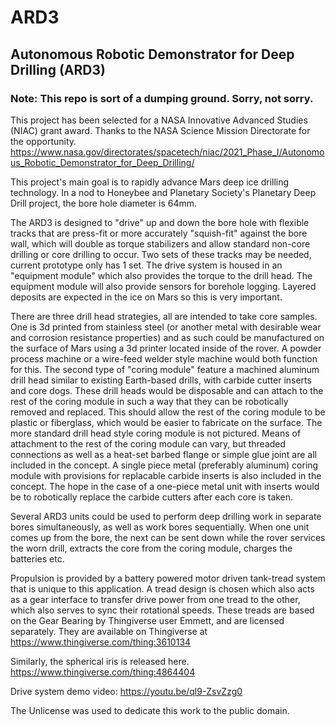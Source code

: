 # ARD3
## Autonomous Robotic Demonstrator for Deep Drilling (ARD3)
### Note: This repo is sort of a dumping ground. Sorry, not sorry.

This project has been selected for a NASA Innovative Advanced Studies (NIAC) grant award. Thanks to the NASA Science Mission Directorate for the opportunity. https://www.nasa.gov/directorates/spacetech/niac/2021_Phase_I/Autonomous_Robotic_Demonstrator_for_Deep_Drilling/

This project's main goal is to rapidly advance Mars deep ice drilling technology. In a nod to Honeybee and Planetary Society's Planetary Deep Drill project, the bore hole diameter is 64mm. 

The ARD3 is designed to "drive" up and down the bore hole with flexible tracks that are press-fit or more accurately "squish-fit" against the bore wall, which will double as torque stabilizers and allow standard non-core drilling or core drilling to occur. Two sets of these tracks may be needed, current prototype only has 1 set. The drive system is housed in an "equipment module" which also provides the torque to the drill head. The equipment module will also provide sensors for borehole logging. Layered deposits are expected in the ice on Mars so this is very important. 

There are three drill head strategies, all are intended to take core samples. One is 3d printed from stainless steel (or another metal with desirable wear and corrosion resistance properties) and as such could be manufactured on the surface of Mars using a 3d printer located inside of the rover. A powder process machine or a wire-feed welder style machine would both function for this. The second type of "coring module" feature a machined aluminum drill head similar to existing Earth-based drills, with carbide cutter inserts and core dogs. These drill heads would be disposable and can attach to the rest of the coring module in such a way that they can be robotically removed and replaced. This should allow the rest of the coring module to be plastic or fiberglass, which would be easier to fabricate on the surface. The more standard drill head style coring module is not pictured. Means of attachment to the rest of the coring module can vary, but threaded connections as well as a heat-set barbed flange or simple glue joint are all included in the concept. A single piece metal (preferably aluminum) coring module with provisions for replacable carbide inserts is also included in the concept. The hope in the case of a one-piece metal unit with inserts would be to robotically replace the carbide cutters after each core is taken. 

Several ARD3 units could be used to perform deep drilling work in separate bores simultaneously, as well as work bores sequentially. When one unit comes up from the bore, the next can be sent down while the rover services the worn drill, extracts the core from the coring module, charges the batteries etc. 

Propulsion is provided by a battery powered motor driven tank-tread system that is unique to this application. A tread design is chosen which also acts as a gear interface to transfer drive power from one tread to the other, which also serves to sync their rotational speeds. These treads are based on the Gear Bearing by Thingiverse user Emmett, and are licensed separately. They are available on Thingiverse at https://www.thingiverse.com/thing:3610134

Similarly, the spherical iris is released here. https://www.thingiverse.com/thing:4864404

Drive system demo video: https://youtu.be/ql9-ZsvZzg0

The Unlicense was used to dedicate this work to the public domain. 
